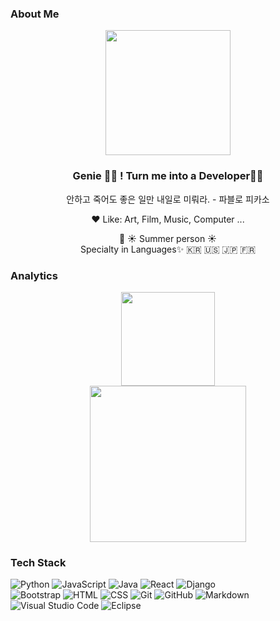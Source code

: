 ### About Me

<div align="center">
  <img height="200em" src="https://github-readme-stats.vercel.app/api?username=nu1997&show_icons=true&count_private=true&bg_color=30,e96443,904e95&title_color=fff&text_color=fff&icon_color=fff"/>
</div>

<div align="center">
  <h3>Genie 🧞‍♀️ ! Turn me into a Developer🙏🏻</h4>
  
  <p>안하고 죽어도 좋은 일만 내일로 미뤄라. - 파블로 피카소</p>
  <p>❤️  Like: Art, Film, Music, Computer ...<br>
  <p>🌊 ☀️  Summer person  ☀️<br>
    Specialty in Languages✨ 🇰🇷 🇺🇸 🇯🇵 🇫🇷 <br></p>
</div>

### Analytics
<div align="center">
  <img height="150em" src="https://github-readme-stats.vercel.app/api/top-langs/?username=nu1997&layout=compact&title_color=904e95"/>
</div>
<div align="center">
  <img height="250em" src="https://github-readme-stats.vercel.app/api/wakatime?username=nu1997&layout=compact&title_color=904e95"/>
</div>
  
### Tech Stack

![Python](https://img.shields.io/badge/-Python-05122A?style=flat&logo=python)
![JavaScript](https://img.shields.io/badge/-JavaScript-05122A?style=flat&logo=javascript)
![Java](https://img.shields.io/badge/-Java-05122A?style=flat&logo=Java&logoColor=FFA518)
![React](https://img.shields.io/badge/-React-05122A?style=flat&logo=react)
![Django](https://img.shields.io/badge/-Django-05122A?style=flat&logo=django&logoColor=092E20)\
![Bootstrap](https://img.shields.io/badge/-Bootstrap-05122A?style=flat&logo=bootstrap&logoColor=563D7C)
![HTML](https://img.shields.io/badge/-HTML-05122A?style=flat&logo=HTML5)
![CSS](https://img.shields.io/badge/-CSS-05122A?style=flat&logo=CSS3&logoColor=1572B6)
![Git](https://img.shields.io/badge/-Git-05122A?style=flat&logo=git)
![GitHub](https://img.shields.io/badge/-GitHub-05122A?style=flat&logo=github)
![Markdown](https://img.shields.io/badge/-Markdown-05122A?style=flat&logo=markdown)\
![Visual Studio Code](https://img.shields.io/badge/-Visual%20Studio%20Code-05122A?style=flat&logo=visual-studio-code&logoColor=007ACC)
![Eclipse](https://img.shields.io/badge/-Eclipse-05122A?style=flat&logo=eclipse-ide&logoColor=2C2255)
